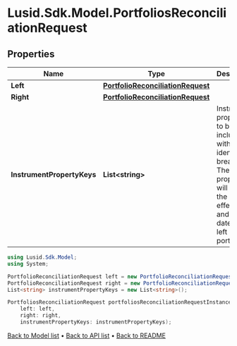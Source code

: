 # Lusid.Sdk.Model.PortfoliosReconciliationRequest

## Properties

Name | Type | Description | Notes
------------ | ------------- | ------------- | -------------
**Left** | [**PortfolioReconciliationRequest**](PortfolioReconciliationRequest.md) |  | 
**Right** | [**PortfolioReconciliationRequest**](PortfolioReconciliationRequest.md) |  | 
**InstrumentPropertyKeys** | **List&lt;string&gt;** | Instrument properties to be included with any identified breaks. These properties will be in the effective and AsAt dates of the left portfolio | 

```csharp
using Lusid.Sdk.Model;
using System;

PortfolioReconciliationRequest left = new PortfolioReconciliationRequest();
PortfolioReconciliationRequest right = new PortfolioReconciliationRequest();
List<string> instrumentPropertyKeys = new List<string>();

PortfoliosReconciliationRequest portfoliosReconciliationRequestInstance = new PortfoliosReconciliationRequest(
    left: left,
    right: right,
    instrumentPropertyKeys: instrumentPropertyKeys);
```

[Back to Model list](../README.md#documentation-for-models) &#8226; [Back to API list](../README.md#documentation-for-api-endpoints) &#8226; [Back to README](../README.md)

